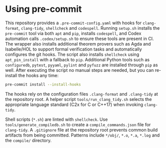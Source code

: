 # Using pre-commit

This repository provides a `.pre-commit-config.yaml` with hooks for
`clang-format`, `clang-tidy`, `shellcheck` and `codespell`. Running `setup.sh`
installs the `pre-commit` tool via both `apt` and `pip`, installs `codespell`,
and Codex automation calls `.codex/setup.sh` to ensure these tools are present in CI.
The wrapper also installs additional theorem provers such as Agda and Isabelle/HOL to
support formal verification tasks and automatically configures the git hooks.
The script also installs `shellcheck` using `apt_pin_install` with a fallback to `pip`. Additional Python
tools such as `configuredb`, `pytest`, `pyyaml`, `pylint` and `pyfuzz` are
installed through `pip` as well. After executing
the script no manual steps are needed, but you can re-install the hooks any
time:

```sh
pre-commit install --install-hooks
```

The hooks rely on the configuration files `.clang-format` and
`.clang-tidy` at the repository root.  A helper script
`tools/run_clang_tidy.sh` selects the appropriate language standard
(C2x for C or C++17) when invoking `clang-tidy`.

Shell scripts (`*.sh`) are linted with `shellcheck`.
Use `tools/generate_compiledb.sh` to create a `compile_commands.json` file for
`clang-tidy`.
A `.gitignore` file at the repository root prevents common build artifacts from
being committed. Patterns include `*/obj/`, `*.o`, `*.a`, `*.log` and the
`compile/` directory.
